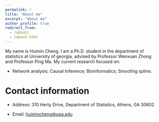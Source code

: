 ```yaml
---
permalink: /
title: "About me"
excerpt: "About me"
author_profile: true
redirect_from: 
  - /about/
  - /about.html
---
```


My name is Huimin Cheng. I am a Ph.D. student in the department of statistics at University of georgia, advised by Professor Wenxuan Zhong and Professor Ping Ma. My current research focused on:  
* Network analysis; Causal Inference; Bioinformatics; Smoothig spline.




Contact information
======
* Address: 310 Herty Drive, Department of Statistics, Athens, GA 30602

* Email: huimincheng@uga.edu
